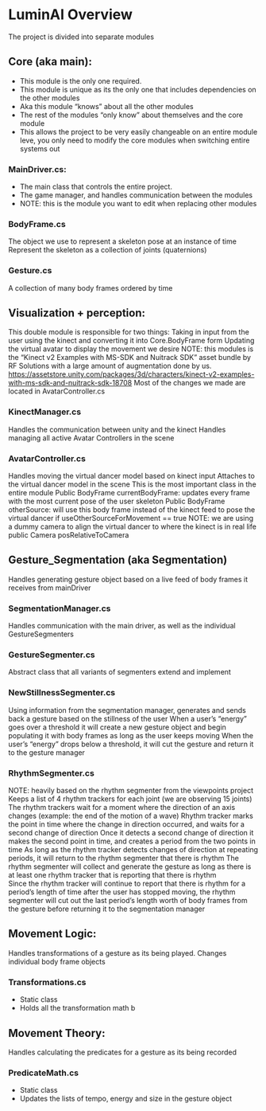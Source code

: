 # LuminAI Overview 
The project is divided into separate modules
## Core (aka main):
- This module is the only one required. 
- This module is unique as its the only one that includes dependencies on the other modules
- Aka this module “knows” about all the other modules
- The rest of the modules “only know” about themselves and the core module
- This allows the project to be very easily changeable on an entire module leve, you only need to modify the core modules when switching entire systems out
### MainDriver.cs:
- The main class that controls the entire project.
- The game manager, and handles communication between the modules
- NOTE: this is the module you want to edit when replacing other modules
### BodyFrame.cs
The object we use to represent a skeleton pose at an instance of time 
Represent the skeleton as a collection of joints (quaternions)
### Gesture.cs
A collection of many body frames ordered by time
## Visualization + perception:
This double module is responsible for two things:
Taking in input from the user using the kinect and converting it into Core.BodyFrame form
Updating the virtual avatar to display the movement we desire
NOTE: this modules is the “Kinect v2 Examples with MS-SDK and Nuitrack SDK” asset bundle by RF Solutions with a large amount of augmentation done by us.
https://assetstore.unity.com/packages/3d/characters/kinect-v2-examples-with-ms-sdk-and-nuitrack-sdk-18708
Most of the changes we made are located in AvatarController.cs
### KinectManager.cs
Handles the communication between unity and the kinect
Handles managing all active Avatar Controllers in the scene
### AvatarController.cs
Handles moving the virtual dancer model based on kinect input
Attaches to the virtual dancer model in the scene
This is the most important class in the entire module
Public BodyFrame currentBodyFrame: updates every frame with the most current pose of the user skeleton
Public BodyFrame otherSource: will use this body frame instead of the kinect feed to pose the virtual dancer if useOtherSourceForMovement == true
NOTE: we are using a dummy camera to align the virtual dancer to where the kinect is in real life
public Camera posRelativeToCamera
## Gesture_Segmentation (aka Segmentation)
Handles generating gesture object based on a live feed of body frames it receives from mainDriver
### SegmentationManager.cs
Handles communication with the main driver, as well as the individual GestureSegmenters
### GestureSegmenter.cs
Abstract class that all variants of segmenters extend and implement
### NewStillnessSegmenter.cs
Using information from the segmentation manager, generates and sends back a gesture based on the stillness of the user
When a user’s  “energy” goes over a threshold it will create a new gesture object and begin populating it with body frames as long as the user keeps moving
When the user’s “energy” drops below a threshold, it will cut the gesture and return it to the gesture manager
### RhythmSegmenter.cs
NOTE: heavily based on the rhythm segmenter from the viewpoints project
Keeps a list of 4 rhythm trackers for each joint (we are observing 15 joints)
The rhythm trackers wait for a moment where the direction of an axis changes (example: the end of the motion of a wave)
Rhythm tracker marks the point in time where the change in direction occurred, and waits for a second change of direction
Once it detects a second change of direction it makes the second point in time, and creates a period from the two points in time
As long as the rhythm tracker detects changes of direction at repeating periods, it will return to the rhythm segmenter that there is rhythm
The rhythm segmenter will collect and generate the gesture as long as there is at least one rhythm tracker that is reporting that there is rhythm  
Since the rhythm tracker will continue to report that there is rhythm for a period’s length of time after the user has stopped moving, the rhythm segmenter will cut out the last period’s length worth of body frames from the gesture before returning it to the segmentation manager
## Movement Logic:
Handles transformations of a gesture as its being played.
Changes individual body frame objects 
### Transformations.cs
- Static class
- Holds all the transformation math b 
## Movement Theory:
Handles calculating the predicates for a gesture as its being recorded
### PredicateMath.cs
- Static class
- Updates the lists of tempo, energy and size in the gesture object

